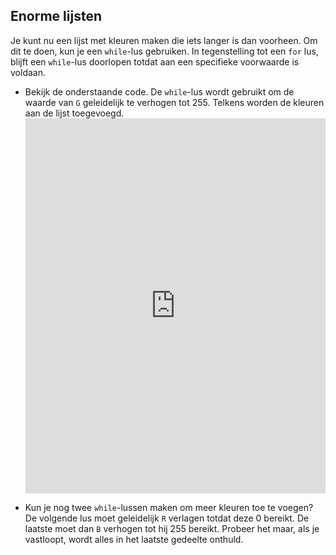## Enorme lijsten

Je kunt nu een lijst met kleuren maken die iets langer is dan voorheen. Om dit te doen, kun je een `while`-lus gebruiken. In tegenstelling tot een `for` lus, blijft een `while`-lus doorlopen totdat aan een specifieke voorwaarde is voldaan.

- Bekijk de onderstaande code. De `while`-lus wordt gebruikt om de waarde van `G` geleidelijk te verhogen tot 255. Telkens worden de kleuren aan de lijst toegevoegd. <iframe src="https://trinket.io/embed/python/cfb2a665a8" width="100%" height="600" frameborder="0" marginwidth="0" marginheight="0" allowfullscreen></iframe> 

- Kun je nog twee `while`-lussen maken om meer kleuren toe te voegen? De volgende lus moet geleidelijk `R` verlagen totdat deze 0 bereikt. De laatste moet dan `B` verhogen tot hij 255 bereikt. Probeer het maar, als je vastloopt, wordt alles in het laatste gedeelte onthuld.